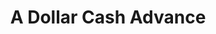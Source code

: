 ---
title: A Dollar Cash Advance
slug: a-dollar-cash-advance
updated-on: '2024-05-30T13:44:31.749Z'
created-on: '2024-05-30T13:41:46.671Z'
published-on: '2024-05-30T13:54:32.469Z'
f_city-state-2:
- cms/city/jasper-al.md
- cms/city/mobile-al.md
- cms/city/northport-al.md
- cms/city/pascagoula-ms.md
- cms/city/ridgeland-ms.md
- cms/city/vicksburg-ms.md
- cms/city/natchez-ms.md
- cms/city/gulfport-ms.md
- cms/city/magee-ms.md
- cms/city/tupelo-ms.md
- cms/city/canton-ms.md
- cms/city/starkville-ms.md
- cms/city/greenwood-ms.md
- cms/city/corinth-ms.md
- cms/city/greenville-ms.md
- cms/city/picayune-ms.md
- cms/city/pell-city-al.md
- cms/city/olive-branch-ms.md
- cms/city/ocean-springs-ms.md
- cms/city/saint-louis-ms.md
f_locations:
- cms/payday-loan/a-dollar-cash-advance-389.md
- cms/payday-loan/a-dollar-cash-advance-390.md
- cms/payday-loan/a-dollar-cash-advance-391.md
- cms/payday-loan/a-dollar-cash-advance-392.md
- cms/payday-loan/a-dollar-cash-advance-393.md
- cms/payday-loan/a-dollar-cash-advance-394.md
- cms/payday-loan/a-dollar-cash-advance-395.md
- cms/payday-loan/a-dollar-cash-advance-396.md
- cms/payday-loan/a-dollar-cash-advance-397.md
- cms/payday-loan/a-dollar-cash-advance-398.md
- cms/payday-loan/a-dollar-cash-advance-399.md
- cms/payday-loan/a-dollar-cash-advance-400.md
- cms/payday-loan/a-dollar-cash-advance-401.md
- cms/payday-loan/a-dollar-cash-advance-402.md
- cms/payday-loan/a-dollar-cash-advance-403.md
- cms/payday-loan/a-dollar-cash-advance-404.md
- cms/payday-loan/a-dollar-cash-advance-405.md
- cms/payday-loan/a-dollar-cash-advance-406.md
- cms/payday-loan/a-dollar-cash-advance-407.md
- cms/payday-loan/a-dollar-cash-advance-408.md
- cms/payday-loan/a-dollar-cash-advance-409.md
- cms/payday-loan/a-dollar-cash-advance-410.md
- cms/payday-loan/a-dollar-cash-advance-411.md
- cms/payday-loan/a-dollar-cash-advance-412.md
- cms/payday-loan/a-dollar-cash-advance-413.md
f_states:
- cms/state/alabama.md
- cms/state/mississippi.md
layout: '[company].html'
tags: company
---